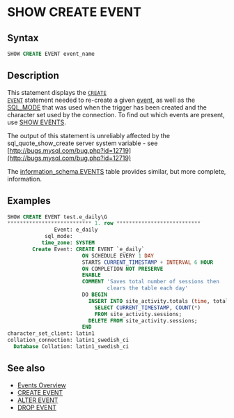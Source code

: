 # SHOW CREATE EVENT

## Syntax

```sql
SHOW CREATE EVENT event_name
```

## Description

This statement displays the <code class="highlight fixed" style="white-space:pre-wrap">[CREATE EVENT](/sql-statements-structure/sql-statements/data-definition/create/create-event)</code>
statement needed to re-create a given [event](/programming-customizing-mariadb/triggers-events/event-scheduler/events), as well as the [SQL_MODE](/mariadb-administration/variables-and-modes/sql-mode) that was used when the trigger has been created and the character set used by the connection. To find out which events are present, use [SHOW EVENTS](/sql-statements-structure/sql-statements/administrative-sql-statements/show/show-events).

The output of this statement is unreliably affected by the <a undefined>sql_quote_show_create</a> server system variable - see [http://bugs.mysql.com/bug.php?id=12719](http://bugs.mysql.com/bug.php?id=12719)

The [information_schema.EVENTS](/sql-statements-structure/sql-statements/administrative-sql-statements/system-tables/information-schema/information-schema-tables/information-schema-events-table) table provides similar, but more complete, information.

## Examples

```sql
SHOW CREATE EVENT test.e_daily\G
*************************** 1. row ***************************
               Event: e_daily
            sql_mode: 
           time_zone: SYSTEM
        Create Event: CREATE EVENT `e_daily`
                        ON SCHEDULE EVERY 1 DAY
                        STARTS CURRENT_TIMESTAMP + INTERVAL 6 HOUR
                        ON COMPLETION NOT PRESERVE
                        ENABLE
                        COMMENT 'Saves total number of sessions then
                                clears the table each day'
                        DO BEGIN
                          INSERT INTO site_activity.totals (time, total)
                            SELECT CURRENT_TIMESTAMP, COUNT(*) 
                            FROM site_activity.sessions;
                          DELETE FROM site_activity.sessions;
                        END
character_set_client: latin1
collation_connection: latin1_swedish_ci
  Database Collation: latin1_swedish_ci
```

## See also

- [Events Overview](/kb/en/events-overview/)
- [CREATE EVENT](/sql-statements-structure/sql-statements/data-definition/create/create-event)
- [ALTER EVENT](/programming-customizing-mariadb/triggers-events/event-scheduler/alter-event)
- [DROP EVENT](/sql-statements-structure/sql-statements/data-definition/drop/drop-event)